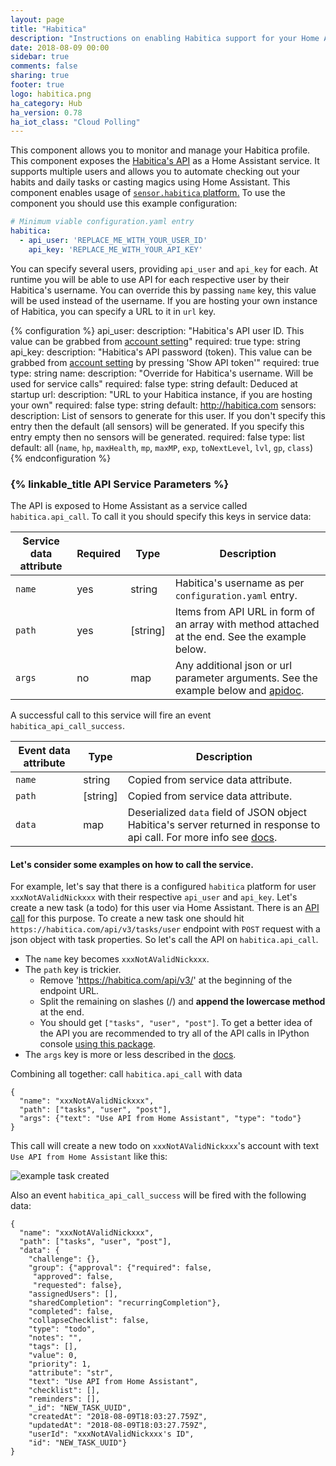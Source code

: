 ```yaml
---
layout: page
title: "Habitica"
description: "Instructions on enabling Habitica support for your Home Assistant"
date: 2018-08-09 00:00
sidebar: true
comments: false
sharing: true
footer: true
logo: habitica.png
ha_category: Hub
ha_version: 0.78
ha_iot_class: "Cloud Polling"
---
```


This component allows you to monitor and manage your Habitica profile. This component exposes the [Habitica's API](https://habitica.com/apidoc/) as a Home Assistant service. It supports multiple users and allows you to automate checking out your habits and daily tasks or casting magics using Home Assistant.
This component enables usage of [`sensor.habitica` platform.](/components/sensor.habitica/)
To use the component you should use this example configuration:

```yaml
# Minimum viable configuration.yaml entry
habitica:
  - api_user: 'REPLACE_ME_WITH_YOUR_USER_ID'
    api_key: 'REPLACE_ME_WITH_YOUR_API_KEY'
```

You can specify several users, providing `api_user` and `api_key` for each.
At runtime you will be able to use API for each respective user by their Habitica's username.
You can override this by passing `name` key, this value will be used instead of the username.
If you are hosting your own instance of Habitica, you can specify a URL to it in `url` key.

{% configuration %}
api_user:
  description: "Habitica's API user ID. This value can be grabbed from [account setting](https://habitica.com/user/settings/api)"
  required: true
  type: string
api_key:
  description: "Habitica's API password (token). This value can be grabbed from [account setting](https://habitica.com/user/settings/api) by pressing 'Show API token'"
  required: true
  type: string
name:
  description: "Override for Habitica's username. Will be used for service calls"
  required: false
  type: string
  default: Deduced at startup
url:
  description: "URL to your Habitica instance, if you are hosting your own"
  required: false
  type: string
  default: http://habitica.com
sensors:
  description: List of sensors to generate for this user. If you don't specify this entry then the default (all sensors) will be generated. If you specify this entry empty then no sensors will be generated.
  required: false
  type: list
  default: all (`name`, `hp`, `maxHealth`, `mp`, `maxMP`, `exp`, `toNextLevel`, `lvl`, `gp`, `class`)
{% endconfiguration %}

### {% linkable_title API Service Parameters %}

The API is exposed to Home Assistant as a service called `habitica.api_call`. To call it you should specify this keys in service data:

| Service data attribute | Required | Type     |    Description  |
|----------------------|--------|--------|----------------|
|  `name`                |  yes     | string   |  Habitica's username as per `configuration.yaml` entry. |
| `path` | yes | [string] | Items from API URL in form of an array with method attached at the end. See the example below. |
| `args` | no | map | Any additional json or url parameter arguments. See the example below and [apidoc](https://habitica.com/apidoc/). |

A successful call to this service will fire an event `habitica_api_call_success`.

| Event data attribute |  Type     |    Description  |
|----------------------|--------|----------------|
|  `name`                |   string   |  Copied from service data attribute. |
| `path` | [string] | Copied from service data attribute. |
| `data` | map | Deserialized `data` field of JSON object Habitica's server returned in response to api call. For more info see [docs](https://habitica.com/apidoc/). |

#### Let's consider some examples on how to call the service.

For example, let's say that there is a configured `habitica` platform for user `xxxNotAValidNickxxx` with their respective `api_user` and `api_key`.
Let's create a new task (a todo) for this user via Home Assistant. There is an [API call](https://habitica.com/apidoc/#api-Task-CreateUserTasks) for this purpose.
To create a new task one should hit `https://habitica.com/api/v3/tasks/user` endpoint with `POST` request with a json object with task properties.
So let's call the API on `habitica.api_call`.
* The `name` key becomes `xxxNotAValidNickxxx`.
* The `path` key is trickier.
    * Remove 'https://habitica.com/api/v3/' at the beginning of the endpoint URL.
    * Split the remaining on slashes (/) and **append the lowercase method** at the end.
    * You should get `["tasks", "user", "post"]`. To get a better idea of the API you are recommended to try all of the API calls in IPython console [using this package](https://github.com/ASMfreaK/habitipy/blob/master/README.md).
* The `args` key is more or less described in the [docs](https://habitica.com/apidoc/).

Combining all together:
call `habitica.api_call` with data
```
{
  "name": "xxxNotAValidNickxxx",
  "path": ["tasks", "user", "post"],
  "args": {"text": "Use API from Home Assistant", "type": "todo"}
}
```

This call will create a new todo on `xxxNotAValidNickxxx`'s account with text `Use API from Home Assistant` like this:

![example task created](/images/screenshots/habitica_new_task.png)

Also an event `habitica_api_call_success` will be fired with the following data:
```
{
  "name": "xxxNotAValidNickxxx",
  "path": ["tasks", "user", "post"],
  "data": {
    "challenge": {},
    "group": {"approval": {"required": false,
     "approved": false,
     "requested": false},
    "assignedUsers": [],
    "sharedCompletion": "recurringCompletion"},
    "completed": false,
    "collapseChecklist": false,
    "type": "todo",
    "notes": "",
    "tags": [],
    "value": 0,
    "priority": 1,
    "attribute": "str",
    "text": "Use API from Home Assistant",
    "checklist": [],
    "reminders": [],
    "_id": "NEW_TASK_UUID",
    "createdAt": "2018-08-09T18:03:27.759Z",
    "updatedAt": "2018-08-09T18:03:27.759Z",
    "userId": "xxxNotAValidNickxxx's ID",
    "id": "NEW_TASK_UUID"}
}
```
